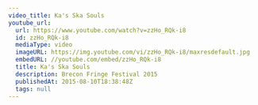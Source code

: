 ```yaml
---
video_title: Ka's Ska Souls
youtube_url:
  url: https://www.youtube.com/watch?v=zzHo_RQk-i8
  id: zzHo_RQk-i8
  mediaType: video
  imageURL: https://img.youtube.com/vi/zzHo_RQk-i8/maxresdefault.jpg
  embedURL: //youtube.com/embed/zzHo_RQk-i8
  title: Ka's Ska Souls
  description: Brecon Fringe Festival 2015
  publishedAt: 2015-08-10T18:38:48Z
  tags: null
---
```

